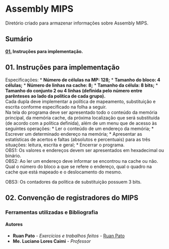 # Assembly MIPS

Diretório criado para armazenar informações sobre Assembly MIPS.

## Sumário ##
**[01.](#01-Instru%C3%A7%C3%B5es-para-implementa%C3%A7%C3%A3o) Instruções para implementação.**  

## 01. Instruções para implementação ##
Especificações:
    * **Número de células na MP: 128;**
    * **Tamanho do bloco: 4 células;**
    * **Número de linhas na cache: 8;**
    * **Tamanho da célula: 8 bits;**
    * **Tamanho do conjunto 2 ou 4 linhas (definida pelo número entre parênteses ao lado da política de cada grupo).**  
Cada dupla deve implementar a política de mapeamento, substituição e escrita conforme especificado na folha a seguir.  
Na tela do programa deve ser apresentado todo o conteúdo da memória principal, da memória cache, da próxima localização que será substituída (de acordo com a política definida), além de um menu que de acesso às seguintes operações:
    * Ler o conteúdo de um endereço da memória;
    * Escrever um determinado endereço na memória;
    * Apresentar as estatísticas de acertos e faltas (absolutos e percentuais) para as três situações: leitura, escrita e geral;
    * Encerrar o programa.  
OBS1: Os valores e endereços devem ser apresentados em hexadecimal ou binário.  
OBS2: Ao ler um endereço deve informar se encontrou na cache ou não. Qual o número do bloco a que se refere o endereço, qual o quadro na cache que está mapeado e o deslocamento do mesmo.  

OBS3: Os contadores da política de substituição possuem 3 bits.

## 02. Convenção de registradores do MIPS ##


### Ferramentas utilizadas e Bibliografia ###


#### Autores ####

* **Ruan Pato** - *Exercícios e trabalhos feitos* - [Ruan Pato](https://github.com/ruanpato)
* **Me. Luciano Lores Caimi** - *Professor*
